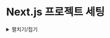 # Next.js 프로젝트 세팅
<details>
<summary>펼치기/접기</summary>
<br>

1. 설치 명령 입력
   ```
   PS C:\프로젝트설치 상위경로> npx create-next-app@latest {프로젝트명} --typescript --tailwind --eslint
   ```

2. 패키지 설치 확인
   ```
   Need to install the following packages:
     create-next-app@15.3.3
   Ok to proceed? (y) y
   ```

3. src 디렉토리 생성 여부 - `Yes 선택`
   ```
   ? Would you like your code inside a `src/` directory? » No / Yes  
   ```

4. App Router 사용 여부 - `Yes 선택`
   ```
   ? Would you like to use App Router? (recommended) » No / Yes
   ```

5. Turbopack 번들러 사용 여부 - `Yes 선택`
   ```
   ? Would you like to use Turbopack for `next dev`? » No / Yes
   ```

6. import alias 사용 여부 - `Yes 선택`
   ```
   ? Would you like to customize the import alias (`@/*` by default)? » No / Yes
   ```

7. import alias 설정 - `Enter로 기본값 사용`
   ```
   ? What import alias would you like configured? » @/*
   ```

9. 서버 실행
   ```
   cd {프로젝트명}
   npm run dev
   ```

</details>
<br>